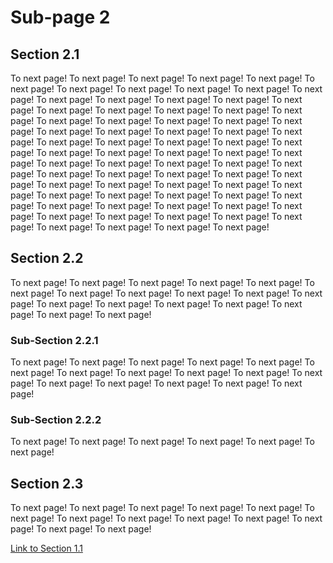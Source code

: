 # Sub-page 2

## Section 2.1

To next page!
To next page!
To next page!
To next page!
To next page!
To next page!
To next page!
To next page!
To next page!
To next page!
To next page!
To next page!
To next page!
To next page!
To next page!
To next page!
To next page!
To next page!
To next page!
To next page!
To next page!
To next page!
To next page!
To next page!
To next page!
To next page!
To next page!
To next page!
To next page!
To next page!
To next page!
To next page!
To next page!
To next page!
To next page!
To next page!
To next page!
To next page!
To next page!
To next page!
To next page!
To next page!
To next page!
To next page!
To next page!
To next page!
To next page!
To next page!
To next page!
To next page!
To next page!
To next page!
To next page!
To next page!
To next page!
To next page!
To next page!
To next page!
To next page!
To next page!
To next page!
To next page!
To next page!
To next page!
To next page!
To next page!
To next page!
To next page!
To next page!
To next page!
To next page!
To next page!
To next page!
To next page!
To next page!

## Section 2.2

To next page!
To next page!
To next page!
To next page!
To next page!
To next page!
To next page!
To next page!
To next page!
To next page!
To next page!
To next page!
To next page!
To next page!
To next page!
To next page!
To next page!
To next page!

### Sub-Section 2.2.1

To next page!
To next page!
To next page!
To next page!
To next page!
To next page!
To next page!
To next page!
To next page!
To next page!
To next page!
To next page!
To next page!
To next page!
To next page!
To next page!

### Sub-Section 2.2.2

To next page!
To next page!
To next page!
To next page!
To next page!
To next page!

## Section 2.3

To next page!
To next page!
To next page!
To next page!
To next page!
To next page!
To next page!
To next page!
To next page!
To next page!
To next page!
To next page!
To next page!

[Link to Section 1.1](sub-page-one.md#section-11)

